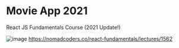 # Movie App 2021

React JS Fundamentals Course (2021 Update!)

![image](https://user-images.githubusercontent.com/18062612/130324235-fc74110a-2649-4293-bc98-415dfdb068a2.png)
https://nomadcoders.co/react-fundamentals/lectures/1562
